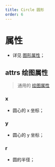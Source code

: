 ```yaml
---
title: Circle 圆形
order: 6
---
```


# 属性

- 详见 [图形属性](/zh/docs/api/shape/api#属性)；

## attrs 绘图属性

> 通用的 [绘图属性](/en/docs/api/shape/attrs)

### x

- 圆心的 x 坐标；

### y

- 圆心的 y 坐标；

### r

- 圆的半径；
